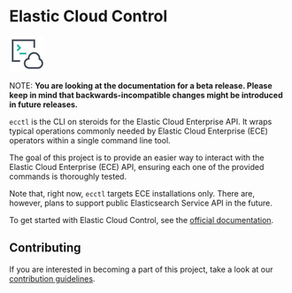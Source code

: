 # Elastic Cloud Control 

![ecctl logo](ecctl.png)

NOTE: **You are looking at the documentation for a beta release. Please keep in mind that backwards-incompatible changes might be introduced in future releases.**

<!-- `ecctl` is the CLI on steroids for the Elasticsearch Service and Elastic Cloud Enterprise APIs. It wraps typical operations commonly needed by operators within a single command line tool.

The goal of this project is to provide an easier way to interact with the Elasticsearch Service and Elastic Cloud Enterprise APIs, ensuring each one of the provided commands is thoroughly tested.  -->

`ecctl` is the CLI on steroids for the Elastic Cloud Enterprise API. It wraps typical operations commonly needed by Elastic Cloud Enterprise (ECE) operators within a single command line tool.

The goal of this project is to provide an easier way to interact with the Elastic Cloud Enterprise (ECE) API, ensuring each one of the provided commands is thoroughly tested.

Note that, right now, `ecctl` targets ECE installations only. There are, however, plans to support public Elasticsearch Service API in the future.

To get started with Elastic Cloud Control, see the [official documentation](https://www.elastic.co/guide/en/ecctl/current/index.html).

## Contributing

If you are interested in becoming a part of this project, take a look at our [contribution guidelines](./CONTRIBUTING.md).
